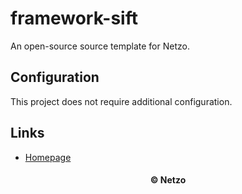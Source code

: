 # framework-sift

An open-source source template for Netzo.

## Configuration

This project does not require additional configuration.

## Links

- [Homepage](https://app.netzo.io/templates/framework-sift)

<div align="center">
  <h4>© Netzo</h4>
</div>
